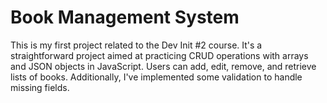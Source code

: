 # Book Management System
This is my first project related to the Dev Init #2 course. It's a straightforward project aimed at practicing CRUD operations with arrays and JSON objects in JavaScript. Users can add, edit, remove, and retrieve lists of books. Additionally, I've implemented some validation to handle missing fields.

